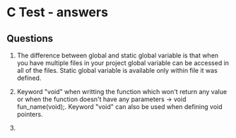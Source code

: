 # C Test  - answers
## Questions
1. The difference between global and static global variable is that when you have multiple files in your project global variable can be accessed in all of the files. Static global variable is available only within file it was defined.

2. Keyword "void" when writting the function which won't return any value or when the function doesn't have any parameters -> void fun_name(void);. Keyword "void" can also be used when defining void pointers.

3. 
